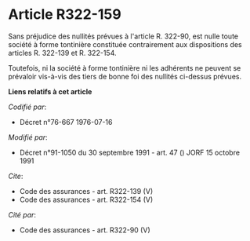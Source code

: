 # Article R322-159

Sans préjudice des nullités prévues à l'article R. 322-90, est nulle toute société à forme tontinière constituée
contrairement aux dispositions des articles R. 322-139 et R. 322-154. 

Toutefois, ni la société à forme tontinière ni les adhérents ne peuvent se prévaloir vis-à-vis des tiers de bonne foi des
nullités ci-dessus prévues.

**Liens relatifs à cet article**

_Codifié par_:

  - Décret n°76-667 1976-07-16

_Modifié par_:

  - Décret n°91-1050 du 30 septembre 1991 - art. 47 () JORF 15 octobre 1991

_Cite_:

  - Code des assurances - art. R322-139 (V)
  - Code des assurances - art. R322-154 (V)

_Cité par_:

  - Code des assurances - art. R322-90 (V)
